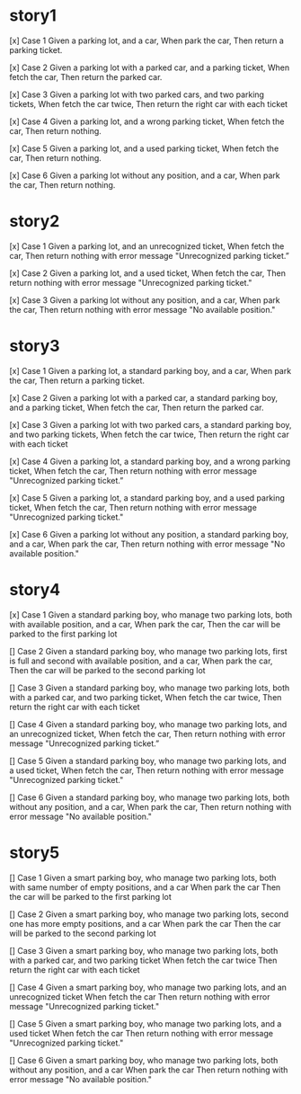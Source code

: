 # story1
[x] Case 1 
    Given a parking lot, and a car, 
    When park the car, 
    Then return a parking ticket.

[x] Case 2 
    Given a parking lot with a parked car, and a parking ticket, 
    When fetch the car, 
    Then return the parked car.

[x] Case 3 
    Given a parking lot with two parked cars, and two parking tickets, 
    When fetch the car twice, 
    Then return the right car with each ticket

[x] Case 4 
    Given a parking lot, and a wrong parking ticket, 
    When fetch the car, 
    Then return nothing.

[x] Case 5 
    Given a parking lot, and a used parking ticket, 
    When fetch the car, 
    Then return nothing.

[x] Case 6 
    Given a parking lot without any position, and a car, 
    When park the car, 
    Then return nothing.

# story2
[x] Case 1
    Given a parking lot, and an unrecognized ticket, 
    When fetch the car, 
    Then return nothing with error message "Unrecognized parking ticket.”

[x] Case 2
    Given a parking lot, and a used ticket, 
    When fetch the car, 
    Then return nothing with error message "Unrecognized parking ticket."

[x] Case 3 
    Given a parking lot without any position, and a car, 
    When park the car, 
    Then return nothing with error message "No available position."

# story3
[x] Case 1
    Given a parking lot, a standard parking boy, and a car, 
    When park the car, 
    Then return a parking ticket.

[x] Case 2 
    Given a parking lot with a parked car, a standard parking boy, and a parking ticket, 
    When fetch the car, 
    Then return the parked car.

[x] Case 3
    Given a parking lot with two parked cars, a standard parking boy, and two parking tickets, 
    When fetch the car twice, 
    Then return the right car with each ticket

[x] Case 4
    Given a parking lot, a standard parking boy, and a wrong parking ticket, 
    When fetch the car, 
    Then return nothing with error message "Unrecognized parking ticket.”

[x] Case 5
    Given a parking lot, a standard parking boy, and a used parking ticket, 
    When fetch the car, 
    Then return nothing with error message "Unrecognized parking ticket."

[x] Case 6
    Given a parking lot without any position, a standard parking boy, and a car, 
    When park the car, 
    Then return nothing with error message "No available position."

# story4
[x] Case 1
    Given a standard parking boy, who manage two parking lots, both with available position, and a car, 
    When park the car, 
    Then the car will be parked to the first parking lot

[] Case 2
    Given a standard parking boy, who manage two parking lots, first is full and second with available position, and a car, 
    When park the car, 
    Then the car will be parked to the second parking lot

[] Case 3 
    Given a standard parking boy, who manage two parking lots, both with a parked car, and two parking ticket, 
    When fetch the car twice, 
    Then return the right car with each ticket

[] Case 4
    Given a standard parking boy, who manage two parking lots, and an unrecognized ticket, 
    When fetch the car, 
    Then return nothing with error message "Unrecognized parking ticket.”

[] Case 5
    Given a standard parking boy, who manage two parking lots, and a used ticket, 
    When fetch the car, 
    Then return nothing with error message "Unrecognized parking ticket."

[] Case 6
    Given a standard parking boy, who manage two parking lots, both without any position, and a car, 
    When park the car, 
    Then return nothing with error message "No available position."

# story5
[] Case 1
    Given a smart parking boy, who manage two parking lots, both with same number of empty positions, and a car
    When park the car
    Then the car will be parked to the first parking lot

[] Case 2
    Given a smart parking boy, who manage two parking lots, second one has more empty positions, and a car
    When park the car
    Then the car will be parked to the second parking lot

[] Case 3
    Given a smart parking boy, who manage two parking lots, both with a parked car, and two parking ticket
    When fetch the car twice
    Then return the right car with each ticket

[] Case 4
    Given a smart parking boy, who manage two parking lots, and an unrecognized ticket
    When fetch the car
    Then return nothing with error message "Unrecognized parking ticket."

[] Case 5
    Given a smart parking boy, who manage two parking lots, and a used ticket
    When fetch the car
    Then return nothing with error message "Unrecognized parking ticket."

[] Case 6
    Given a smart parking boy, who manage two parking lots, both without any position, and a car
    When park the car
    Then return nothing with error message "No available position."
